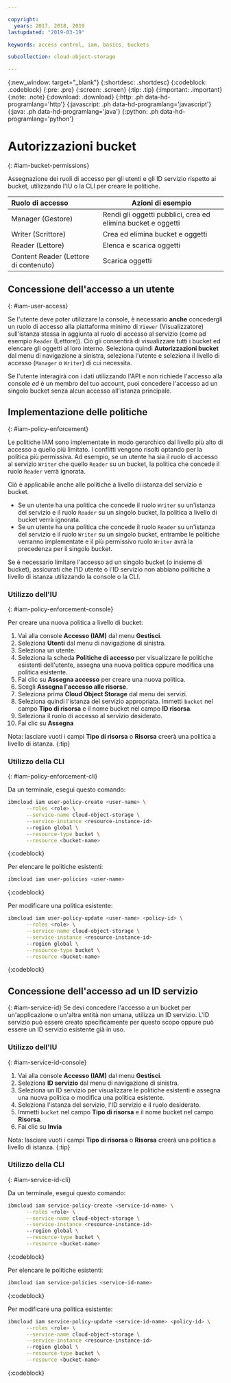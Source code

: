 ```yaml
---

copyright:
  years: 2017, 2018, 2019
lastupdated: "2019-03-19"

keywords: access control, iam, basics, buckets

subcollection: cloud-object-storage

---
```

{:new_window: target="_blank"}
{:shortdesc: .shortdesc}
{:codeblock: .codeblock}
{:pre: .pre}
{:screen: .screen}
{:tip: .tip}
{:important: .important}
{:note: .note}
{:download: .download} 
{:http: .ph data-hd-programlang='http'} 
{:javascript: .ph data-hd-programlang='javascript'} 
{:java: .ph data-hd-programlang='java'} 
{:python: .ph data-hd-programlang='python'}

# Autorizzazioni bucket
{: #iam-bucket-permissions}

Assegnazione dei ruoli di accesso per gli utenti e gli ID servizio rispetto ai bucket, utilizzando l'IU o la CLI per creare le politiche.

| Ruolo di accesso | Azioni di esempio                                             |
|:------------|-------------------------------------------------------------|
| Manager (Gestore)     | Rendi gli oggetti pubblici, crea ed elimina bucket e oggetti |
| Writer (Scrittore)      | Crea ed elimina bucket e oggetti                      |
| Reader (Lettore)              | Elenca e scarica oggetti                                   |
| Content Reader (Lettore di contenuto)      | Scarica oggetti                                   |

## Concessione dell'accesso a un utente
{: #iam-user-access}

Se l'utente deve poter utilizzare la console, è necessario **anche** concedergli un ruolo di accesso alla piattaforma minimo di `Viewer` (Visualizzatore) sull'istanza stessa in aggiunta al ruolo di accesso al servizio (come ad esempio `Reader` (Lettore)). Ciò gli consentirà di visualizzare tutti i bucket ed elencare gli oggetti al loro interno. Seleziona quindi **Autorizzazioni bucket** dal menu di navigazione a sinistra, seleziona l'utente e seleziona il livello di accesso (`Manager` o `Writer`) di cui necessita.

Se l'utente interagirà con i dati utilizzando l'API e non richiede l'accesso alla console _ed_ è un membro del tuo account, puoi concedere l'accesso ad un singolo bucket senza alcun accesso all'istanza principale.

## Implementazione delle politiche
{: #iam-policy-enforcement}

Le politiche IAM sono implementate in modo gerarchico dal livello più alto di accesso a quello più limitato. I conflitti vengono risolti optando per la politica più permissiva. Ad esempio, se un utente ha sia il ruolo di accesso al servizio `Writer` che quello `Reader` su un bucket, la politica che concede il ruolo `Reader` verrà ignorata.

Ciò è applicabile anche alle politiche a livello di istanza del servizio e bucket.

- Se un utente ha una politica che concede il ruolo `Writer` su un'istanza del servizio e il ruolo `Reader` su un singolo bucket, la politica a livello di bucket verrà ignorata.
- Se un utente ha una politica che concede il ruolo `Reader` su un'istanza del servizio e il ruolo `Writer` su un singolo bucket, entrambe le politiche verranno implementate e il più permissivo ruolo `Writer` avrà la precedenza per il singolo bucket.

Se è necessario limitare l'accesso ad un singolo bucket (o insieme di bucket), assicurati che l'ID utente o l'ID servizio non abbiano politiche a livello di istanza utilizzando la console o la CLI.

### Utilizzo dell'IU
{: #iam-policy-enforcement-console}

Per creare una nuova politica a livello di bucket: 

  1. Vai alla console **Accesso (IAM)** dal menu **Gestisci**.
  2. Seleziona **Utenti** dal menu di navigazione di sinistra.
  3. Seleziona un utente.
  4. Seleziona la scheda **Politiche di accesso** per visualizzare le politiche esistenti dell'utente, assegna una nuova politica oppure modifica una politica esistente.
  5. Fai clic su **Assegna accesso** per creare una nuova politica.
  6. Scegli **Assegna l'accesso alle risorse**.
  7. Seleziona prima **Cloud Object Storage** dal menu dei servizi.
  8. Seleziona quindi l'istanza del servizio appropriata. Immetti `bucket` nel campo **Tipo di risorsa** e il nome bucket nel campo **ID risorsa**.
  9. Seleziona il ruolo di accesso al servizio desiderato.
  10.  Fai clic su **Assegna**

Nota: lasciare vuoti i campi **Tipo di risorsa** o **Risorsa** creerà una politica a livello di istanza.
{:tip}

### Utilizzo della CLI
{: #iam-policy-enforcement-cli}

Da un terminale, esegui questo comando:

```bash
ibmcloud iam user-policy-create <user-name> \
      --roles <role> \
      --service-name cloud-object-storage \
      --service-instance <resource-instance-id>
      --region global \
      --resource-type bucket \
      --resource <bucket-name>
```
{:codeblock}

Per elencare le politiche esistenti:

```bash
ibmcloud iam user-policies <user-name>
```
{:codeblock}

Per modificare una politica esistente:

```bash
ibmcloud iam user-policy-update <user-name> <policy-id> \
      --roles <role> \
      --service-name cloud-object-storage \
      --service-instance <resource-instance-id>
      --region global \
      --resource-type bucket \
      --resource <bucket-name>
```
{:codeblock}

## Concessione dell'accesso ad un ID servizio
{: #iam-service-id}
Se devi concedere l'accesso a un bucket per un'applicazione o un'altra entità non umana, utilizza un ID servizio. L'ID servizio può essere creato specificamente per questo scopo oppure può essere un ID servizio esistente già in uso.

### Utilizzo dell'IU
{: #iam-service-id-console}

  1. Vai alla console **Accesso (IAM)** dal menu **Gestisci**.
  2. Seleziona **ID servizio** dal menu di navigazione di sinistra.
  3. Seleziona un ID servizio per visualizzare le politiche esistenti e assegna una nuova politica o modifica una politica esistente.
  3. Seleziona l'istanza del servizio, l'ID servizio e il ruolo desiderato.
  4. Immetti `bucket` nel campo **Tipo di risorsa** e il nome bucket nel campo **Risorsa**.
  5. Fai clic su **Invia**

  Nota: lasciare vuoti i campi **Tipo di risorsa** o **Risorsa** creerà una politica a livello di istanza.
{:tip}

### Utilizzo della CLI
{: #iam-service-id-cli}

Da un terminale, esegui questo comando:

```bash
ibmcloud iam service-policy-create <service-id-name> \
      --roles <role> \
      --service-name cloud-object-storage \
      --service-instance <resource-instance-id>
      --region global \
      --resource-type bucket \
      --resource <bucket-name>
```
{:codeblock}

Per elencare le politiche esistenti:

```bash
ibmcloud iam service-policies <service-id-name>
```
{:codeblock}

Per modificare una politica esistente:

```bash
ibmcloud iam service-policy-update <service-id-name> <policy-id> \
      --roles <role> \
      --service-name cloud-object-storage \
      --service-instance <resource-instance-id>
      --region global \
      --resource-type bucket \
      --resource <bucket-name>
```
{:codeblock}
